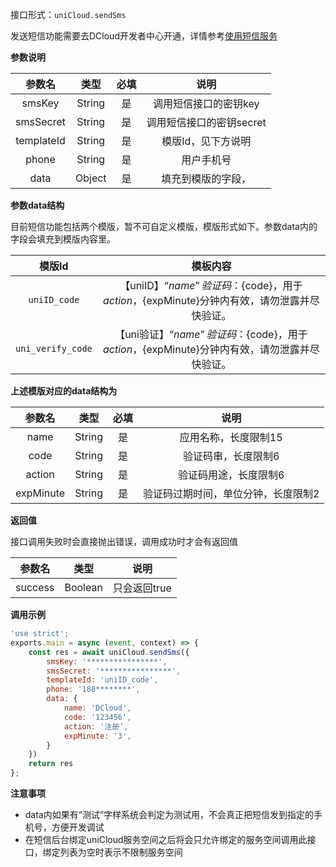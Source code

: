 接口形式：`uniCloud.sendSms`

发送短信功能需要去DCloud开发者中心开通，详情参考[使用短信服务](https://ask.dcloud.net.cn/article/37534)

**参数说明**

|参数名			|类型		|必填	|说明											|
|:-:				|:-:		|:-:	|:-:											|
|smsKey			|String	|是		|调用短信接口的密钥key		|
|smsSecret	|String	|是		|调用短信接口的密钥secret	|
|templateId	|String	|是		|模版Id，见下方说明				|
|phone			|String	|是		|用户手机号								|
|data				|Object	|是		|填充到模版的字段，					|

**参数data结构**

目前短信功能包括两个模版，暂不可自定义模版，模版形式如下。参数data内的字段会填充到模版内容里。

|模版Id						|模板内容																																														|
|:-:							|:-:																																																|
|`uniID_code`			|【uniID】“${name}”验证码：${code}，用于${action}，${expMinute}分钟内有效，请勿泄露并尽快验证。		|
|`uni_verify_code`|【uni验证】“${name}”验证码：${code}，用于${action}，${expMinute}分钟内有效，请勿泄露并尽快验证。	|

**上述模版对应的data结构为**

|参数名		|类型		|必填	|说明																|
|:-:			|:-:		|:-:	|:-:																|
|name			|String	|是		|应用名称，长度限制15								|
|code			|String	|是		|验证码串，长度限制6								|
|action		|String	|是		|验证码用途，长度限制6							|
|expMinute|String	|是		|验证码过期时间，单位分钟，长度限制2|

**返回值**

接口调用失败时会直接抛出错误，调用成功时才会有返回值

|参数名	|类型		|说明					|
|:-:		|:-:		|:-:					|
|success|Boolean|只会返回true	|

**调用示例**

```js
'use strict';
exports.main = async (event, context) => {
	const res = await uniCloud.sendSms({
		smsKey: '****************',
		smsSecret: '****************',
		templateId: 'uniID_code',
		phone: '188********',
		data: {
			name: 'DCloud',
			code: '123456',
			action: '注册',
			expMinute: '3',
		}
	})
	return res
};
```

**注意事项**

- data内如果有“测试”字样系统会判定为测试用，不会真正把短信发到指定的手机号，方便开发调试
- 在短信后台绑定uniCloud服务空间之后将会只允许绑定的服务空间调用此接口，绑定列表为空时表示不限制服务空间
